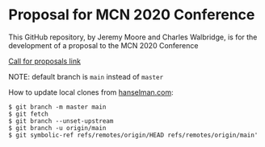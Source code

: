 # Proposal for MCN 2020 Conference

This GitHub repository, by Jeremy Moore and Charles Walbridge, is for the development of a proposal to the MCN 2020 Conference

[Call for proposals link](https://mcn.edu/conferences/mcn-2020-call-for-proposals/)


NOTE: default branch is `main` instead of `master`

How to update local clones from [hanselman.com](https://www.hanselman.com/blog/EasilyRenameYourGitDefaultBranchFromMasterToMain.aspx):

```$git checkout master
$ git branch -m master main
$ git fetch
$ git branch --unset-upstream
$ git branch -u origin/main
$ git symbolic-ref refs/remotes/origin/HEAD refs/remotes/origin/main'
